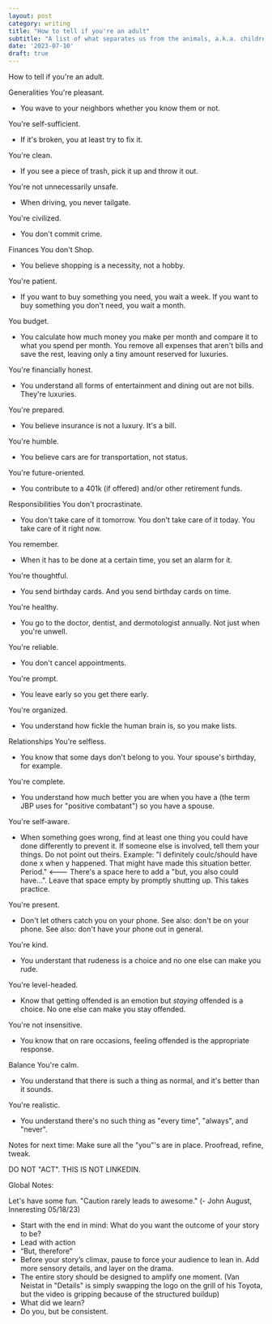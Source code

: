 ```yaml
---
layout: post
category: writing
title: "How to tell if you're an adult"
subtitle: "A list of what separates us from the animals, a.k.a. children."
date: '2023-07-10'
draft: true
---
```



How to tell if you're an adult.

Generalities
  You're pleasant.
  - You wave to your neighbors whether you know them or not.

  You're self-sufficient.
  - If it's broken, you at least try to fix it.

  You're clean.
  - If you see a piece of trash, pick it up and throw it out.

  You're not unnecessarily unsafe.
  - When driving, you never tailgate.

  You're civilized.
  - You don't commit crime.

Finances
  You don't Shop.
  - You believe shopping is a necessity, not a hobby.

  You're patient.
  - If you want to buy something you need, you wait a week. If you want to buy something you don't need, you wait a month.

  You budget.
  - You calculate how much money you make per month and compare it to what you spend per month. You remove all expenses that aren't bills and save the rest, leaving only a tiny amount reserved for luxuries.
  
  You're financially honest.
  - You understand all forms of entertainment and dining out are not bills. They're luxuries.

  You're prepared.
  - You believe insurance is not a luxury. It's a bill.

  You're humble.
  - You believe cars are for transportation, not status.

  You're future-oriented.
  - You contribute to a 401k (if offered) and/or other retirement funds.

Responsibilities
  You don't procrastinate.
  - You don't take care of it tomorrow. You don't take care of it today. You take care of it right now.

  You remember.
  - When it has to be done at a certain time, you set an alarm for it.

  You're thoughtful.
  - You send birthday cards. And you send birthday cards on time.

  You're healthy.
  - You go to the doctor, dentist, and dermotologist annually. Not just when you're unwell.

  You're reliable.
  - You don't cancel appointments.

  You're prompt.
  - You leave early so you get there early.

  You're organized.
  - You understand how fickle the human brain is, so you make lists.

Relationships
  You're selfless.
  - You know that some days don't belong to you. Your spouse's birthday, for example.

  You're complete.
  - You understand how much better you are when you have a (the term JBP uses for "positive combatant") so you have a spouse.
  
  You're self-aware.
  - When something goes wrong, find at least one thing you could have done differently to prevent it. 
      If someone else is involved, tell them your things. Do not point out theirs. 
        Example: "I definitely coulc/should have done x when y happened. That might have made this situation better. Period." <--- There's a space here to add a "but, you also could have...". Leave that space empty by promptly shutting up. This takes practice.
  
  You're present.
  - Don't let others catch you on your phone. See also: don't be on your phone. See also: don't have your phone out in general.
  
  You're kind.
  - You understant that rudeness is a choice and no one else can make you rude.
  
  You're level-headed.
  - Know that getting offended is an emotion but _staying_ offended is a choice. No one else can make you stay offended.
  
  You're not insensitive.
  - You know that on rare occasions, feeling offended is the appropriate response.


Balance
  You're calm.
  - You understand that there is such a thing as normal, and it's better than it sounds.
  
  You're realistic.
  - You understand there's no such thing as "every time", "always", and "never".


Notes for next time: Make sure all the "you"'s are in place. Proofread, refine, tweak.
<!-- - Know that activism is not a hobby. Truly get involved or stay home. -->


DO NOT "ACT". THIS IS NOT LINKEDIN.

Global Notes:

Let's have some fun. "Caution rarely leads to awesome." (- John August, Inneresting 05/18/23)

- Start with the end in mind: What do you want the outcome of your story to be?
- Lead with action
- “But, therefore”
- Before your story’s climax, pause to force your audience to lean in. Add more sensory details, and layer on the drama.
- The entire story should be designed to amplify one moment. (Van Neistat in "Details" is simply swapping the logo on the grill of his Toyota, but the video is gripping because of the structured buildup)
- What did we learn?
- Do you, but be consistent.
